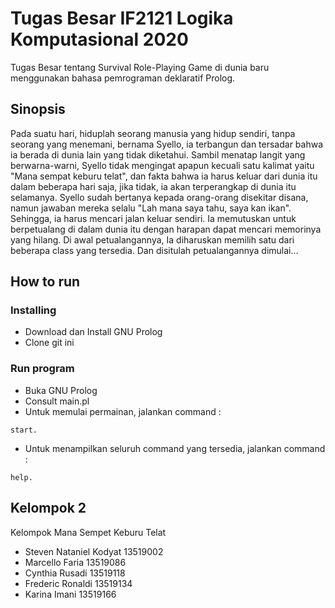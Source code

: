 # Tugas Besar IF2121 Logika Komputasional 2020

Tugas Besar tentang Survival Role-Playing Game di dunia baru menggunakan bahasa pemrograman deklaratif Prolog.

## Sinopsis

Pada suatu hari, hiduplah seorang manusia yang hidup sendiri, tanpa seorang yang menemani, bernama Syello, ia terbangun dan tersadar bahwa ia berada di dunia lain yang tidak diketahui. Sambil menatap langit yang berwarna-warni, Syello tidak mengingat apapun kecuali satu kalimat yaitu "Mana sempat keburu telat", dan fakta bahwa ia harus keluar dari dunia itu dalam beberapa hari saja, jika tidak, ia akan terperangkap di dunia itu selamanya. Syello sudah bertanya kepada orang-orang disekitar disana, namun jawaban mereka selalu "Lah mana saya tahu, saya kan ikan". Sehingga, ia harus mencari jalan keluar sendiri. Ia memutuskan untuk berpetualang di dalam dunia itu dengan harapan dapat mencari memorinya yang hilang. Di awal petualangannya, Ia diharuskan memilih satu dari beberapa class yang tersedia. Dan disitulah petualangannya dimulai…

## How to run

### Installing
- Download dan Install GNU Prolog
- Clone git ini

### Run program
- Buka GNU Prolog
- Consult main.pl
- Untuk memulai permainan, jalankan command :
```
start.
```
- Untuk menampilkan seluruh command yang tersedia, jalankan command :
```
help.
```

## Kelompok 2
Kelompok Mana Sempet Keburu Telat
- Steven Nataniel Kodyat 13519002
- Marcello Faria 13519086
- Cynthia Rusadi 13519118
- Frederic Ronaldi 13519134
- Karina Imani 13519166
